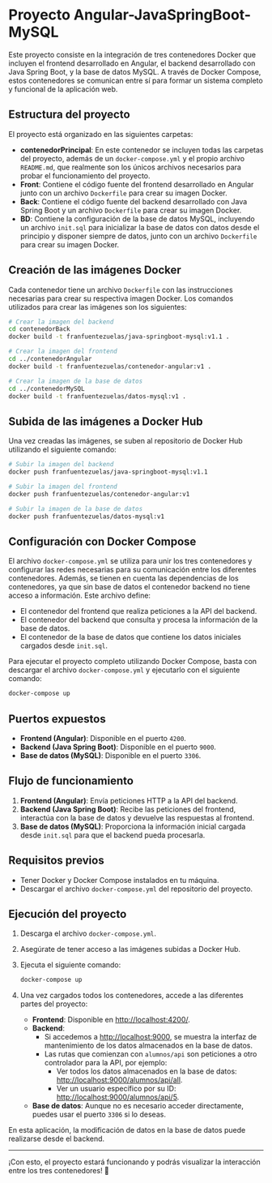 # Proyecto Angular-JavaSpringBoot-MySQL

Este proyecto consiste en la integración de tres contenedores Docker que incluyen el frontend desarrollado en Angular, el backend desarrollado con Java Spring Boot, y la base de datos MySQL. A través de Docker Compose, estos contenedores se comunican entre sí para formar un sistema completo y funcional de la aplicación web.

## Estructura del proyecto

El proyecto está organizado en las siguientes carpetas:

- **contenedorPrincipal**: En este contenedor se incluyen todas las carpetas del proyecto, además de un `docker-compose.yml` y el propio archivo `README.md`, que realmente son los únicos archivos necesarios para probar el funcionamiento del proyecto.
- **Front**: Contiene el código fuente del frontend desarrollado en Angular junto con un archivo `Dockerfile` para crear su imagen Docker.
- **Back**: Contiene el código fuente del backend desarrollado con Java Spring Boot y un archivo `Dockerfile` para crear su imagen Docker.
- **BD**: Contiene la configuración de la base de datos MySQL, incluyendo un archivo `init.sql` para inicializar la base de datos con datos desde el principio y disponer siempre de datos, junto con un archivo `Dockerfile` para crear su imagen Docker.

## Creación de las imágenes Docker

Cada contenedor tiene un archivo `Dockerfile` con las instrucciones necesarias para crear su respectiva imagen Docker. Los comandos utilizados para crear las imágenes son los siguientes:

```bash
# Crear la imagen del backend
cd contenedorBack
docker build -t franfuentezuelas/java-springboot-mysql:v1.1 .

# Crear la imagen del frontend
cd ../contenedorAngular
docker build -t franfuentezuelas/contenedor-angular:v1 .

# Crear la imagen de la base de datos
cd ../contenedorMySQL
docker build -t franfuentezuelas/datos-mysql:v1 .
```

## Subida de las imágenes a Docker Hub

Una vez creadas las imágenes, se suben al repositorio de Docker Hub utilizando el siguiente comando:

```bash
# Subir la imagen del backend
docker push franfuentezuelas/java-springboot-mysql:v1.1

# Subir la imagen del frontend
docker push franfuentezuelas/contenedor-angular:v1

# Subir la imagen de la base de datos
docker push franfuentezuelas/datos-mysql:v1
```

## Configuración con Docker Compose

El archivo `docker-compose.yml` se utiliza para unir los tres contenedores y configurar las redes necesarias para su comunicación entre los diferentes contenedores. Además, se tienen en cuenta las dependencias de los contenedores, ya que sin base de datos el contenedor backend no tiene acceso a información. Este archivo define:

- El contenedor del frontend que realiza peticiones a la API del backend.
- El contenedor del backend que consulta y procesa la información de la base de datos.
- El contenedor de la base de datos que contiene los datos iniciales cargados desde `init.sql`.

Para ejecutar el proyecto completo utilizando Docker Compose, basta con descargar el archivo `docker-compose.yml` y ejecutarlo con el siguiente comando:

```bash
docker-compose up
```

## Puertos expuestos

- **Frontend (Angular)**: Disponible en el puerto `4200`.
- **Backend (Java Spring Boot)**: Disponible en el puerto `9000`.
- **Base de datos (MySQL)**: Disponible en el puerto `3306`.

## Flujo de funcionamiento

1. **Frontend (Angular)**: Envía peticiones HTTP a la API del backend.
2. **Backend (Java Spring Boot)**: Recibe las peticiones del frontend, interactúa con la base de datos y devuelve las respuestas al frontend.
3. **Base de datos (MySQL)**: Proporciona la información inicial cargada desde `init.sql` para que el backend pueda procesarla.

## Requisitos previos

- Tener Docker y Docker Compose instalados en tu máquina.
- Descargar el archivo `docker-compose.yml` del repositorio del proyecto.

## Ejecución del proyecto

1. Descarga el archivo `docker-compose.yml`.
2. Asegúrate de tener acceso a las imágenes subidas a Docker Hub.
3. Ejecuta el siguiente comando:

   ```bash
   docker-compose up
   ```

4. Una vez cargados todos los contenedores, accede a las diferentes partes del proyecto:

   - **Frontend**: Disponible en [http://localhost:4200/](http://localhost:4200/).
   - **Backend**: 
     - Si accedemos a [http://localhost:9000](http://localhost:9000), se muestra la interfaz de mantenimiento de los datos almacenados en la base de datos.
     - Las rutas que comienzan con `alumnos/api` son peticiones a otro controlador para la API, por ejemplo:
       - Ver todos los datos almacenados en la base de datos: [http://localhost:9000/alumnos/api/all](http://localhost:9000/alumnos/api/all).
       - Ver un usuario específico por su ID: [http://localhost:9000/alumnos/api/5](http://localhost:9000/alumnos/api/5).
   - **Base de datos**: Aunque no es necesario acceder directamente, puedes usar el puerto `3306` si lo deseas.

En esta aplicación, la modificación de datos en la base de datos puede realizarse desde el backend.

---

¡Con esto, el proyecto estará funcionando y podrás visualizar la interacción entre los tres contenedores! 🚀
